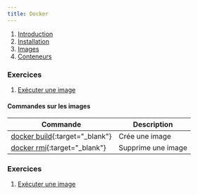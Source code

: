 ```yaml
---
title: Docker
---
```


1. [Introduction](intro)
2. [Installation](installation)
3. [Images](images)
4. [Conteneurs](conteneurs)





### Exercices
1. [Exécuter une image](exercices/exercice1)


#### Commandes sur les images

| Commande | Description |
|----------|-------------|
| [docker build](https://docs.docker.com/engine/reference/commandline/rmi/){:target="_blank"} | Crée une image |
| [docker rmi](https://docs.docker.com/engine/reference/commandline/rmi/){:target="_blank"} | Supprime une image |

  
### Exercices
1. [Exécuter une image](exercices/exercice1)


  